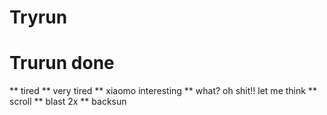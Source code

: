 # Tryrun
# Trurun done
** tired
** very tired
** xiaomo interesting
** what? oh shit!! let me think
** scroll
** blast 2x
** backsun
